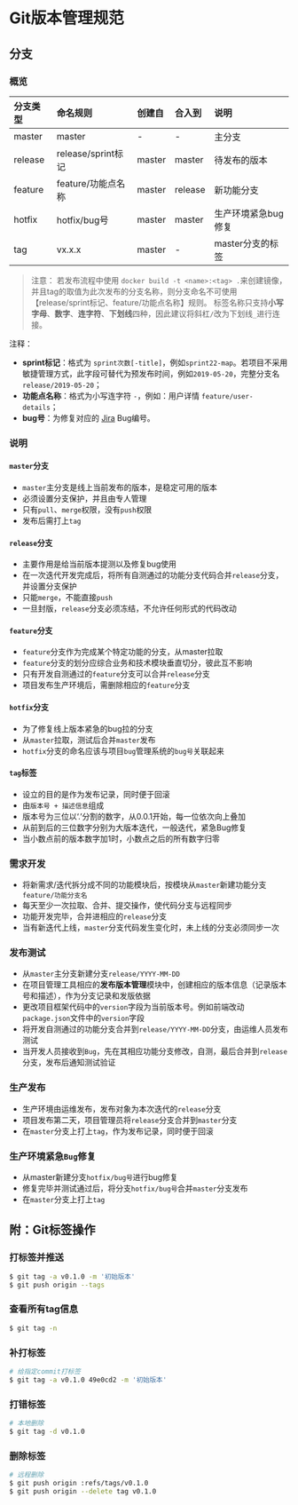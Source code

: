 # Git版本管理规范

## 分支

### 概览

| 分支类型 | 命名规则 | 创建自 | 合入到 | 说明 |
| :--- | :--- | :--- | :--- | :--- |
| master | master | - | - | 主分支 |
| release | release/sprint标记 | master | master | 待发布的版本 |
| feature | feature/功能点名称 | master | release | 新功能分支 |
| hotfix | hotfix/bug号 | master | master | 生产环境紧急bug修复 |
| tag | vx.x.x | master | - | master分支的标签 |

> 注意：
>  若发布流程中使用 `docker build -t <name>:<tag> .`来创建镜像，并且tag的取值为此次发布的分支名称，则分支命名不可使用【release/sprint标记、feature/功能点名称】规则。
>  标签名称只支持**小写字母**、**数字**、**连字符**、**下划线**四种，因此建议将斜杠`/`改为下划线`_`进行连接。

注释：

* **sprint标记**：格式为 `sprint次数[-title]`，例如`sprint22-map`。若项目不采用敏捷管理方式，此字段可替代为预发布时间，例如`2019-05-20`，完整分支名 `release/2019-05-20`；
* **功能点名称**：格式为小写连字符 `-`，例如：用户详情 `feature/user-details`；
* **bug号**：为修复对应的 [Jira](https://www.atlassian.com/software/jira) Bug编号。

### 说明

#### `master`分支

* `master`主分支是线上当前发布的版本，是稳定可用的版本
* 必须设置分支保护，并且由专人管理
* 只有`pull`、`merge`权限，没有`push`权限
* 发布后需打上`tag`

#### `release`分支

* 主要作用是给当前版本提测以及修复bug使用
* 在一次迭代开发完成后，将所有自测通过的功能分支代码合并`release`分支，并设置分支保护
* 只能`merge`，不能直接`push`
* 一旦封版，`release`分支必须冻结，不允许任何形式的代码改动

#### `feature`分支

* `feature`分支作为完成某个特定功能的分支，从master拉取
* `feature`分支的划分应综合业务和技术模块垂直切分，彼此互不影响
* 只有开发自测通过的`feature`分支可以合并`release`分支
* 项目发布生产环境后，需删除相应的`feature`分支

#### `hotfix`分支

* 为了修复线上版本紧急的bug拉的分支
* 从`master`拉取，测试后合并`master`发布
* `hotfix`分支的命名应该与项目`bug`管理系统的`bug号`关联起来

#### `tag`标签

* 设立的目的是作为发布记录，同时便于回滚
* 由`版本号 + 描述信息`组成
* 版本号为三位以‘.’分割的数字，从0.0.1开始，每一位依次向上叠加
* 从前到后的三位数字分别为大版本迭代，一般迭代，紧急Bug修复
* 当小数点前的版本数字加1时，小数点之后的所有数字归零



### 需求开发

* 将新需求/迭代拆分成不同的功能模块后，按模块从`master`新建功能分支`feature/功能分支名`
* 每天至少一次拉取、合并、提交操作，使代码分支与远程同步
* 功能开发完毕，合并进相应的`release`分支
* 当有新迭代上线，`master`分支代码发生变化时，未上线的分支必须同步一次

### 发布测试

* 从`master`主分支新建分支`release/YYYY-MM-DD`
* 在项目管理工具相应的**发布版本管理**模块中，创建相应的版本信息（记录版本号和描述），作为分支记录和发版依据
* 更改项目框架代码中的`version`字段为当前版本号。例如前端改动`package.json`文件中的`version`字段
* 将开发自测通过的功能分支合并到`release/YYYY-MM-DD`分支，由运维人员发布测试
* 当开发人员接收到`Bug`，先在其相应功能分支修改，自测，最后合并到`release`分支，发布后通知测试验证

### 生产发布

* 生产环境由运维发布，发布对象为本次迭代的`release`分支
* 项目发布第二天，项目管理员将`release`分支合并到`master`分支
* 在`master`分支上打上`tag`，作为发布记录，同时便于回滚

### 生产环境紧急`Bug`修复

* 从master新建分支`hotfix/bug号`进行bug修复
* 修复完毕并测试通过后，将分支`hotfix/bug号`合并`master`分支发布
* 在`master`分支上打上`tag`

## 附：Git标签操作

### 打标签并推送

```bash
$ git tag -a v0.1.0 -m '初始版本'
$ git push origin --tags
```

### 查看所有tag信息

```bash
$ git tag -n
```

### 补打标签

```bash
# 给指定commit打标签
$ git tag -a v0.1.0 49e0cd2 -m '初始版本'
```

### 打错标签

```bash
# 本地删除
$ git tag -d v0.1.0
```

### 删除标签

```bash
# 远程删除
$ git push origin :refs/tags/v0.1.0
$ git push origin --delete tag v0.1.0
```
